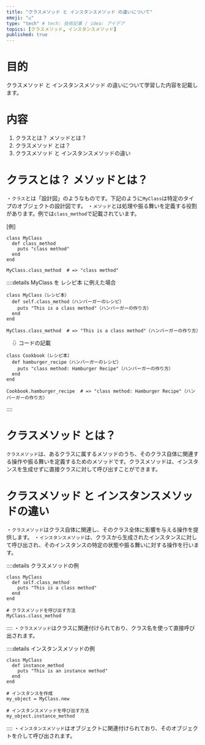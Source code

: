 ```yaml
---
title: "クラスメソッド と インスタンスメソッド の違いについて"
emoji: "⚖️"
type: "tech" # tech: 技術記事 / idea: アイデア
topics: [クラスメソッド, インスタンスメソッド]
published: true
---
```


# 目的

クラスメソッド と インスタンスメソッド の違いについて学習した内容を記載します。

# 内容
1. クラスとは？ メソッドとは？
2. クラスメソッド とは？
3. クラスメソッド と インスタンスメソッドの違い

# クラスとは？ メソッドとは？

・```クラス```とは「設計図」のようなものです。下記のように`MyClass`は特定のタイプのオブジェクトの設計図です。
・```メソッド```とは処理や振る舞いを定義する役割があります。例では`class_method`で記載されています。

[例]
```
class MyClass
  def class_method
    puts "class method"
  end
end

MyClass.class_method  # => "class method"
```

::::details MyClass を レシピ本 に例えた場合
```
class MyClass（レシピ本）
  def self.class_method（ハンバーガーのレシピ）
    puts "This is a class method"（ハンバーガーの作り方）
  end
end

MyClass.class_method  # => "This is a class method"（ハンバーガーの作り方）
```
　⇩ コードの記載

```
class Cookbook（レシピ本）
  def hamburger_recipe（ハンバーガーのレシピ）
    puts "class method: Hamburger Recipe"（ハンバーガーの作り方）
  end
end

Cookbook.hamburger_recipe  # => "class method: Hamburger Recipe"（ハンバーガーの作り方）
```
::::
# クラスメソッド とは？
```クラスメソッド```は、あるクラスに属するメソッドのうち、そのクラス自体に関連する操作や振る舞いを定義するためのメソッドです。クラスメソッドは、インスタンスを生成せずに直接クラスに対して呼び出すことができます。

# クラスメソッド と インスタンスメソッドの違い
・```クラスメソッド```はクラス自体に関連し、そのクラス全体に影響を与える操作を提供します。
・```インスタンスメソッド```は、クラスから生成されたインスタンスに対して呼び出され、そのインスタンスの特定の状態や振る舞いに対する操作を行います。

::::details クラスメソッドの例
```
class MyClass
  def self.class_method
    puts "This is a class method"
  end
end

# クラスメソッドを呼び出す方法
MyClass.class_method
```
::::
・```クラスメソッド```はクラスに関連付けられており、クラス名を使って直接呼び出されます。

::::details インスタンスメソッドの例
```
class MyClass
  def instance_method
    puts "This is an instance method"
  end
end

# インスタンスを作成
my_object = MyClass.new

# インスタンスメソッドを呼び出す方法
my_object.instance_method
```
::::
・```インスタンスメソッド```はオブジェクトに関連付けられており、そのオブジェクトを介して呼び出されます。

